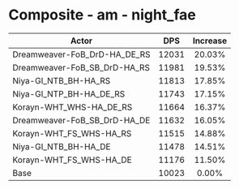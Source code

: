 # Composite - am - night_fae
| Actor | DPS | Increase |
|---|:---:|:---:|
|Dreamweaver-FoB_DrD-HA_DE_RS|12031|20.03%|
|Dreamweaver-FoB_SB_DrD-HA_RS|11981|19.53%|
|Niya-GI_NTB_BH-HA_RS|11813|17.85%|
|Niya-GI_NTP_BH-HA_DE_RS|11743|17.15%|
|Korayn-WHT_WHS-HA_DE_RS|11664|16.37%|
|Dreamweaver-FoB_SB_DrD-HA_DE|11632|16.05%|
|Korayn-WHT_FS_WHS-HA_RS|11515|14.88%|
|Niya-GI_NTB_BH-HA_DE|11478|14.51%|
|Korayn-WHT_FS_WHS-HA_DE|11176|11.50%|
|Base|10023|0.00%|
